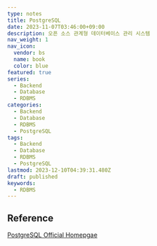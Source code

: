 ```yaml
---
type: notes
title: PostgreSQL
date: 2023-11-07T03:46:00+09:00
description: 오픈 소스 관계형 데이터베이스 관리 시스템
nav_weight: 1
nav_icon:
  vendor: bs
  name: book
  color: blue
featured: true
series:
  - Backend
  - Database
  - RDBMS
categories:
  - Backend
  - Database
  - RDBMS
  - PostgreSQL
tags:
  - Backend
  - Database
  - RDBMS
  - PostgreSQL
lastmod: 2023-12-10T04:39:31.480Z
draft: published
keywords:
  - RDBMS
---
```


## Reference

[PostgreSQL Official Homepgae](https://www.postgresql.org/)
